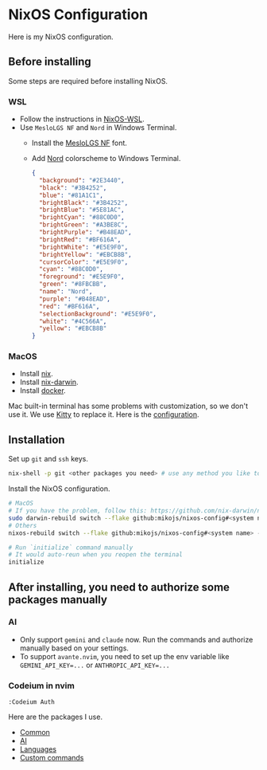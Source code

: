 # NixOS Configuration

Here is my NixOS configuration.

## Before installing

Some steps are required before installing NixOS.

### WSL

- Follow the instructions in [NixOS-WSL](https://github.com/nix-community/NixOS-WSL).
- Use `MesloLGS NF` and `Nord` in Windows Terminal.
    - Install the [MesloLGS NF](https://github.com/IlanCosman/tide?tab=readme-ov-file#fonts) font.
    - Add [Nord](https://www.nordtheme.com/) colorscheme to Windows Terminal.

      ```json
      {
        "background": "#2E3440",
        "black": "#3B4252",
        "blue": "#81A1C1",
        "brightBlack": "#3B4252",
        "brightBlue": "#5E81AC",
        "brightCyan": "#88C0D0",
        "brightGreen": "#A3BE8C",
        "brightPurple": "#B48EAD",
        "brightRed": "#BF616A",
        "brightWhite": "#E5E9F0",
        "brightYellow": "#EBCB8B",
        "cursorColor": "#E5E9F0",
        "cyan": "#88C0D0",
        "foreground": "#E5E9F0",
        "green": "#8FBCBB",
        "name": "Nord",
        "purple": "#B48EAD",
        "red": "#BF616A",
        "selectionBackground": "#E5E9F0",
        "white": "#4C566A",
        "yellow": "#EBCB8B"
      }
      ```

### MacOS

- Install [nix](https://nixos.org/download/).
- Install [nix-darwin](https://github.com/nix-darwin/nix-darwin).
- Install [docker](https://www.docker.com/get-started).

Mac built-in terminal has some problems with customization, so we don't use it.
We use [Kitty](https://sw.kovidgoyal.net/kitty/) to replace it. Here is the [configuration](./home-manager/kitty.nix).

## Installation

Set up `git` and `ssh` keys.

```bash
nix-shell -p git <other packages you need> # use any method you like to set up `ssh` keys
```

Install the NixOS configuration.

```bash
# MacOS
# If you have the problem, follow this: https://github.com/nix-darwin/nix-darwin?tab=readme-ov-file#step-2-installing-nix-darwin
sudo darwin-rebuild switch --flake github:mikojs/nixos-config#<system name>
# Others
nixos-rebuild switch --flake github:mikojs/nixos-config#<system name> --use-remote-sudo

# Run `initialize` command manually
# It would auto-reun when you reopen the terminal
initialize
```

## After installing, you need to authorize some packages manually

### AI

- Only support `gemini` and `claude` now. Run the commands and authorize manually based on your settings.
- To support `avante.nvim`, you need to set up the env variable like `GEMINI_API_KEY=...` or `ANTHROPIC_API_KEY=...`

### Codeium in nvim

```nvim
:Codeium Auth
```

Here are the packages I use.

- [Common](./docs/PACKAGES.md)
- [AI](./docs/AI.md)
- [Languages](./docs/LANGUAGES.md)
- [Custom commands](./docs/CUSTOM_COMMANDS.md)
